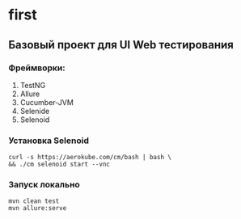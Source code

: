 # first
## Базовый проект для UI Web тестирования
### Фреймворки:
1) TestNG
2) Allure
3) Cucumber-JVM
4) Selenide
5) Selenoid
### Установка Selenoid
```
curl -s https://aerokube.com/cm/bash | bash \
&& ./cm selenoid start --vnc
```
### Запуск локально
```
mvn clean test
mvn allure:serve
```
